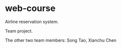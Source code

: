 # web-course

Airline reservation system.

Team project.

The other two team members: Song Tao, Xianchu Chen
